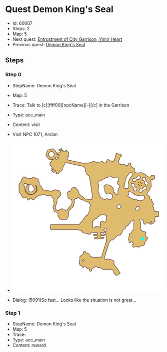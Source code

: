 # Quest Demon King's Seal

- Id: 60007
- Steps: 2
- Map: 5
- Next quest: [Entrustment of City Garrison, Yimir Heart](60008.md)
- Previous quest: [Demon King's Seal](60006.md)

## Steps

### Step 0
- StepName:  Demon King's Seal
- Map:  5
- Trace:  Talk to [c][ffff00][npcName][-][/c] in the Garrison
- Type:  acc_main
- Content:  visit
- Visit NPC 1071, Arslan

- ![images/60007_0.png](images/60007_0.png)
- Dialog: (5091)So fast… Looks like the situation is not great… 


### Step 1
- StepName:  Demon King's Seal
- Map:  5
- Trace:  
- Type:  acc_main
- Content:  reward



